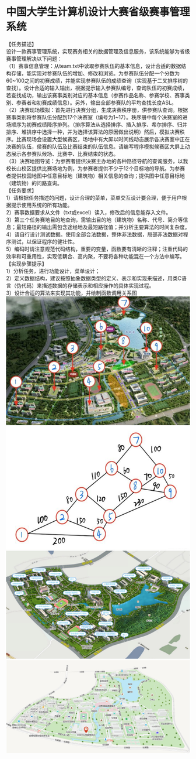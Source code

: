 # 中国大学生计算机设计大赛省级赛事管理系统<br />
【任务描述】<br />
设计一款赛事管理系统，实现赛务相关的数据管理及信息服务，该系统能够为省级赛事管理解决以下问题：<br />
（1）赛事信息管理：从team.txt中读取参赛队伍的基本信息，设计合适的数据结构存储，能实现对参赛队伍的增加、修改和浏览。为参赛队伍分配一个分数为60\~100之间的初赛成绩，并能实现参赛队伍的成绩查询（实现基于二叉排序树的查找）。设计合适的输入输出，根据提示输入参赛队编号，查询队伍的初赛成绩，若查找成功，输出该赛事类别对应的基本信息（参赛作品名称、参赛学校、赛事类别、参赛者和初赛成绩信息）。另外，输出全部参赛队的平均查找长度ASL。<br />
（2）决赛现场模拟：首先进行决赛分组，生成决赛秩序册，供参赛队查询。根据赛事类别将参赛队伍分配到17个决赛室（编号为1~17）。秩序册中每个决赛室的进场顺序为初赛成绩降序排列。（排序算法从选择排序、插入排序、希尔排序、归并排序、堆排序中选择一种，并为选择该算法的原因做出说明）然后，模拟决赛秩序。比赛现场会设置大型候赛区，场地中有大屏以时间线动态展示各决赛室中正在决赛的队伍，侯赛的队伍及比赛结束的队伍信息。请编写程序模拟候赛区大屏上动态展示各参赛队候场、比赛中、比赛结束的状态。<br />
（3）决赛地图导览：为参赛者提供决赛主办地的各种路径导航的查询服务，以我校长山校区提供比赛场地为例，为参赛者提供不少于12个目标地的导航。为参赛者提供校园地图中任意目标地（建筑物）相关信息的查询；提供图中任意目标地（建筑物）的问路查询。<br />
【任务要求】<br />
1）请根据任务描述的问题，设计合理的菜单，菜单交互设计要合理，便于用户根据提示使用系统的所有功能。<br />
2）赛事数据要求从文件（txt或excel）读入，修改后的信息能存入文件。<br />
3）第三个任务赛地目的地查询，需输出目的地（建筑物）名称、代号、简介等信息；最短路径的输出需包含途经地及最短路径值；并分析主要算法的时间复杂度。<br />
4）请自行设计测试数据。使用全部合法数据，整体非法数据，局部非法数据对程序测试，以保证程序的健壮性。<br />
5）编码时请注意规范代码结构，重要的变量，函数要有清晰的注释；注重代码的效率和可重用性，实现低耦合、高内聚，不要将各种功能混在一个方法中编写。<br />
【实现步骤提示】<br />
  1）分析任务，进行功能设计，菜单设计；<br />
2）定义数据结构，建议按照抽象数据类型的定义、表示和实现来描述，用类C语言（伪代码）来描述数据的存储表示和相应操作的具体实现过程。<br />
3）设计合适的算法来实现其功能，并绘制函数调用关系图<br />
![image](资料/图片2.png)
![image](资料/图片3.png)
![image](资料/江科大地图a.jpg)
![image](资料/江科大地图b.jpg)
